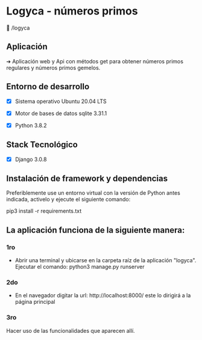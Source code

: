 # Logyca - números primos

:open_file_folder: /logyca

## Aplicación
➔ Aplicación web y Api con métodos get para obtener números primos regulares y números primos gemelos.

## Entorno de desarrollo

* [x]  Sistema operativo Ubuntu 20.04 LTS
* [x]  Motor de bases de datos sqlite 3.31.1
* [x]  Python 3.8.2


## Stack Tecnológico

* [x] Django 3.0.8

## Instalación de framework y dependencias
Preferiblemente use un entorno virtual con la versión de Python antes indicada, activelo y ejecute el siguiente comando:

pip3 install -r requirements.txt

## La aplicación funciona de la siguiente manera:

### 1ro 
- Abrir una terminal y ubicarse en la carpeta raíz de la aplicación "logyca". 
  Ejecutar el comando: python3 manage.py runserver

### 2do
- En el navegador digitar la url: http://localhost:8000/ este lo dirigirá a la página principal

### 3ro

Hacer uso de las funcionalidades que aparecen allí.







